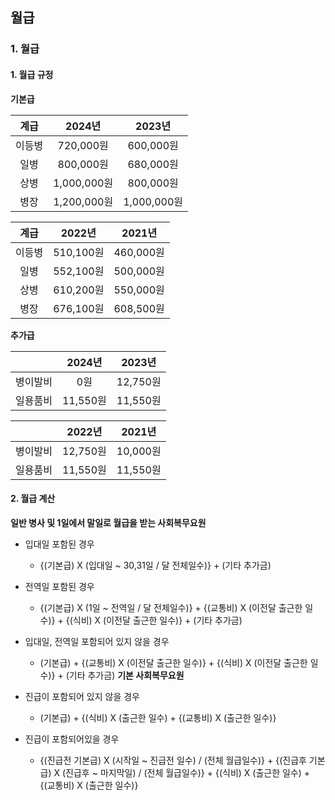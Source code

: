 ## 월급

### 1. 월급

#### 1. 월급 규정

**기본급**
 
|계급|2024년|2023년|
|:---:|:-----:|:-----:|
|이등병|720,000원|600,000원|
|일병|800,000원|680,000원|
|상병|1,000,000원|800,000원|
|병장|1,200,000원|1,000,000원|

|계급|2022년|2021년|
|:---:|:-----:|:-----:|
|이등병|510,100원|460,000원|
|일병|552,100원|500,000원|
|상병|610,200원|550,000원|
|병장|676,100원|608,500원|

**추가급**
 
| |2024년|2023년|
|:---:|:-----:|:-----:|
|병이발비|0원|12,750원|
|일용품비|11,550원|11,550원|

| |2022년|2021년|
|:---:|:-----:|:-----:|
|병이발비|12,750원|10,000원|
|일용품비|11,550원|11,550원|


#### 2. 월급 계산
**일반 병사 및 1일에서 말일로 월급을 받는 사회복무요원**
- 입대일 포함된 경우
   - {(기본급) X (입대일 ~ 30,31일 / 달 전체일수)} + (기타 추가금)
   
- 전역일 포함된 경우
   - {(기본급) X (1일 ~ 전역일 / 달 전체일수)} + {(교통비) X (이전달 출근한 일수)} + {(식비) X (이전달 출근한 일수)} + (기타 추가금)
   
- 입대일, 전역일 포함되어 있지 않을 경우
   - (기본급) + {(교통비) X (이전달 출근한 일수)} + {(식비) X (이전달 출근한 일수)} + (기타 추가금)
**기본 사회복무요원**
- 진급이 포함되어 있지 않을 경우
   - (기본급) + {(식비) X (출근한 일수) + {(교통비) X (출근한 일수)}
- 진급이 포함되어있을 경우
   - {(진급전 기본급) X (시작일 ~ 진급전 일수) / (전체 월급일수)} + {(진급후 기본급) X (진급후 ~ 마지막일) / (전체 월급일수)} + {(식비) X (출근한 일수) + {(교통비) X (출근한 일수)}
